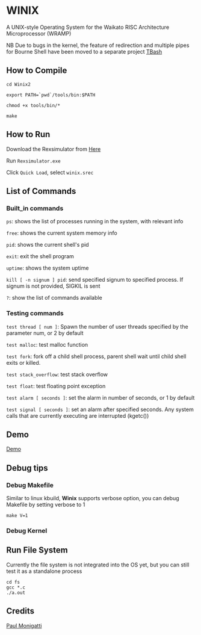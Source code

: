 # WINIX
A UNIX-style Operating System for the Waikato RISC Architecture Microprocessor (WRAMP)

NB Due to bugs in the kernel, the feature of redirection and multiple pipes for Bourne Shell have been moved to a separate project [TBash](https://github.com/halfer53/TBash)

## How to Compile
```cd Winix2```

```export PATH=`pwd`/tools/bin:$PATH```

```chmod +x tools/bin/*```

```make```

## How to Run

Download the Rexsimulator from [Here](https://github.com/halfer53/rexsimulator/releases/tag/2.0.1)

Run ```Rexsimulator.exe```

Click ```Quick Load```, select ```winix.srec```

## List of Commands

### Built_in commands

```ps```: shows the list of processes running in the system, with relevant info

```free```: shows the current system memory info

```pid```: shows the current shell's pid

```exit```: exit the shell program

```uptime```: shows the system uptime

```kill [ -n signum ] pid```: send specified signum to specified process. If signum is not provided, SIGKIL is sent

```?```: show the list of commands available

### Testing commands

```test thread [ num ]```: Spawn the number of user threads specified by the parameter num, or 2 by default

```test malloc```: test malloc function

```test fork```: fork off a child shell process, parent shell wait until child shell exits or killed.

```test stack_overflow```: test stack overflow

```test float```: test floating point exception

```test alarm [ seconds ]```: set the alarm in number of seconds, or 1 by default

```test signal [ seconds ]```: set an alarm after specified seconds. Any system calls that are currently executing are interrupted (kgetc()) 

## Demo

[Demo](https://github.com/halfer53/Winix2/blob/master/Documentations/demo.md)

## Debug tips

### Debug Makefile

Similar to linux kbuild, **Winix** supports verbose option, you can debug Makefile by setting verbose to 1

```make V=1```

### Debug Kernel



## Run File System

Currently the file system is not integrated into the OS yet, but you can still test it as a standalone process

```
cd fs
gcc *.c
./a.out
```

## Credits
[Paul Monigatti](https://nz.linkedin.com/in/paulmonigatti)
